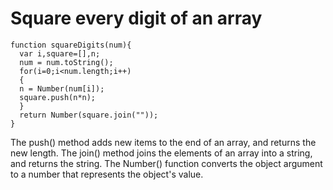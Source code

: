 # Square every digit of an array
```
function squareDigits(num){
  var i,square=[],n;
  num = num.toString();
  for(i=0;i<num.length;i++)
  {
  n = Number(num[i]);
  square.push(n*n);
  }
  return Number(square.join(""));
}
```
The push() method adds new items to the end of an array, and returns the new length.
 The join() method joins the elements of an array into a string, and returns the string.
 The Number() function converts the object argument to a number that represents the object's value.
